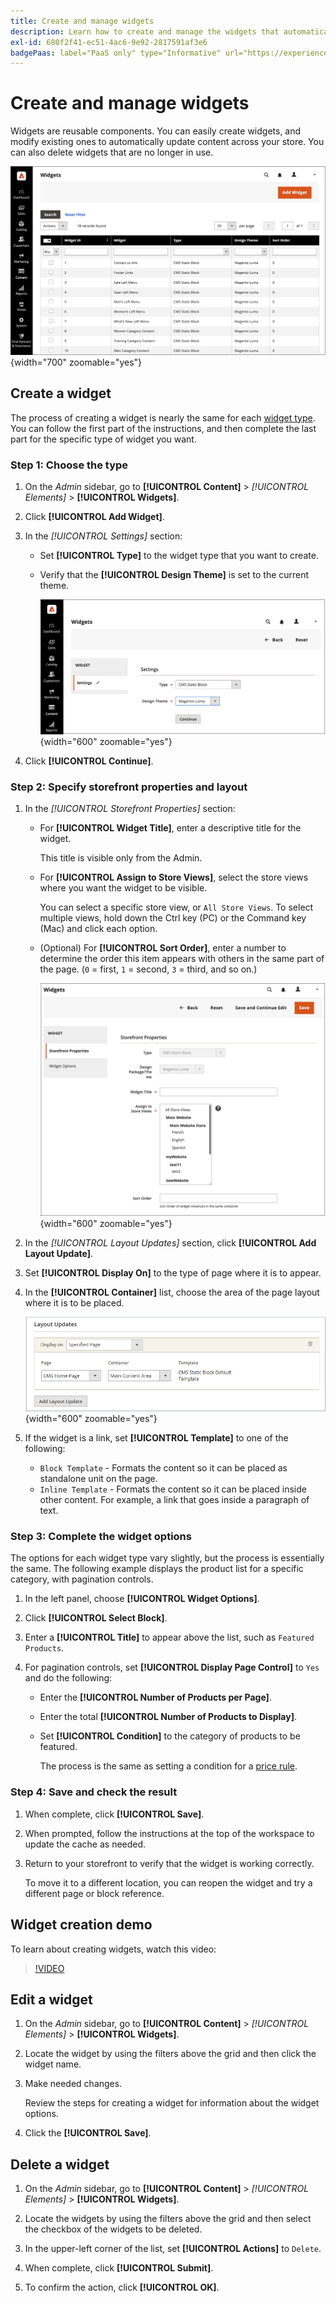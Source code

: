 ```yaml
---
title: Create and manage widgets
description: Learn how to create and manage the widgets that automatically update content across your store.
exl-id: 680f2f41-ec51-4ac6-9e92-2817591af3e6
badgePaas: label="PaaS only" type="Informative" url="https://experienceleague.adobe.com/en/docs/commerce/user-guides/product-solutions" tooltip="Applies to Adobe Commerce on Cloud projects (Adobe-managed PaaS infrastructure) and on-premises projects only."
---
```

# Create and manage widgets

Widgets are reusable components. You can easily create widgets, and modify existing ones to automatically update content across your store. You can also delete widgets that are no longer in use.

![Widgets](./assets/widgets.png){width="700" zoomable="yes"}

## Create a widget

The process of creating a widget is nearly the same for each [widget type](widgets.md#widget-types). You can follow the first part of the instructions, and then complete the last part for the specific type of widget you want.

### Step 1: Choose the type

1. On the _Admin_ sidebar, go to **[!UICONTROL Content]** > _[!UICONTROL Elements]_ > **[!UICONTROL Widgets]**.

1. Click **[!UICONTROL Add Widget]**.

1. In the _[!UICONTROL Settings]_ section:

   - Set **[!UICONTROL Type]** to the widget type that you want to create.

   - Verify that the **[!UICONTROL Design Theme]** is set to the current theme.

      ![Widget settings](./assets/widget-settings.png){width="600" zoomable="yes"}

1. Click **[!UICONTROL Continue]**.

### Step 2: Specify storefront properties and layout

1. In the _[!UICONTROL Storefront Properties]_ section:

   - For **[!UICONTROL Widget Title]**, enter a descriptive title for the widget.

      This title is visible only from the Admin.

   - For **[!UICONTROL Assign to Store Views]**, select the store views where you want the widget to be visible.

      You can select a specific store view, or `All Store Views`. To select multiple views, hold down the Ctrl key (PC) or the Command key (Mac) and click each option.

   - (Optional) For **[!UICONTROL Sort Order]**, enter a number to determine the order this item appears with others in the same part of the page. (`0` = first, `1` = second, `3` = third, and so on.)

      ![Storefront properties](./assets/widget-storefront-properties.png){width="600" zoomable="yes"}

1. In the _[!UICONTROL Layout Updates]_ section, click **[!UICONTROL Add Layout Update]**.

1. Set **[!UICONTROL Display On]** to the type of page where it is to appear.

1. In the **[!UICONTROL Container]** list, choose the area of the page layout where it is to be placed.

   ![Layout updates](./assets/widget-layout-update-home-page.png){width="600" zoomable="yes"}

1. If the widget is a link, set **[!UICONTROL Template]** to one of the following:

   - `Block Template` - Formats the content so it can be placed as standalone unit on the page.
   - `Inline Template` - Formats the content so it can be placed inside other content. For example, a link that goes inside a paragraph of text.

### Step 3: Complete the widget options

The options for each widget type vary slightly, but the process is essentially the same. The following example displays the product list for a specific category, with pagination controls.

1. In the left panel, choose **[!UICONTROL Widget Options]**.

1. Click **[!UICONTROL Select Block]**.

1. Enter a **[!UICONTROL Title]** to appear above the list, such as `Featured Products`.

1. For pagination controls, set **[!UICONTROL Display Page Control]** to `Yes`  and do the following:

   - Enter the **[!UICONTROL Number of Products per Page]**.

   - Enter the total **[!UICONTROL Number of Products to Display]**.

   - Set **[!UICONTROL Condition]** to the category of products to be featured.

      The process is the same as setting a condition for a [price rule](../merchandising-promotions/price-rules-catalog.md).

### Step 4: Save and check the result

1. When complete, click **[!UICONTROL Save]**.

1. When prompted, follow the instructions at the top of the workspace to update the cache as needed.

1. Return to your storefront to verify that the widget is working correctly.

   To move it to a different location, you can reopen the widget and try a different page or block reference.

## Widget creation demo

To learn about creating widgets, watch this video:

>[!VIDEO](https://video.tv.adobe.com/v/343786?quality=12&learn=on)

## Edit a widget

1. On the _Admin_ sidebar, go to **[!UICONTROL Content]** > _[!UICONTROL Elements]_ > **[!UICONTROL Widgets]**.

1. Locate the widget by using the filters above the grid and then click the widget name.

1. Make needed changes.

   Review the steps for creating a widget for information about the widget options.

1. Click the **[!UICONTROL Save]**.

## Delete a widget

1. On the _Admin_ sidebar, go to **[!UICONTROL Content]** > _[!UICONTROL Elements]_ > **[!UICONTROL Widgets]**.

1. Locate the widgets by using the filters above the grid and then select the checkbox of the widgets to be deleted.

1. In the upper-left corner of the list, set **[!UICONTROL Actions]** to `Delete`.

1. When complete, click **[!UICONTROL Submit]**.

1. To confirm the action, click **[!UICONTROL OK]**.
